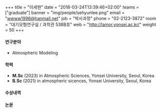 +++
title = "이세현"
date = "2018-03-24T13:39:46+02:00"
teams = ["graduate"]
banner = "img/people/sehyunlee.png"
email = "wwww1996@hanmail.net"
job = "박사과정"
phone = "02-2123-3872"
room = "대기모형연구실 / 과학관 536B호"
web = "http://lamor.yonsei.ac.kr/"
weight = 50
+++

#### 연구분야
+ Atmospheric Modeling

#### 학력
+ **M.Sc** (2023) in Atmospheric Sciences, Yonsei University, Seoul, Korea
+ **B.Sc** (2021) in atmospheric sicences, Yonsei University, Seoul, Korea

#### 수상내역

#### 논문
